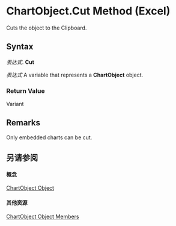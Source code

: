 
# ChartObject.Cut Method (Excel)

Cuts the object to the Clipboard.


## Syntax

 _表达式_. **Cut**

 _表达式_ A variable that represents a **ChartObject** object.


### Return Value

Variant


## Remarks

Only embedded charts can be cut.


## 另请参阅


#### 概念


[ChartObject Object](b546e6f2-7ac6-2dea-eba2-f98f68f3df65.md)
#### 其他资源


[ChartObject Object Members](http://msdn.microsoft.com/library/b53f82f3-1144-b471-cacc-28bbbc493eba%28Office.15%29.aspx)